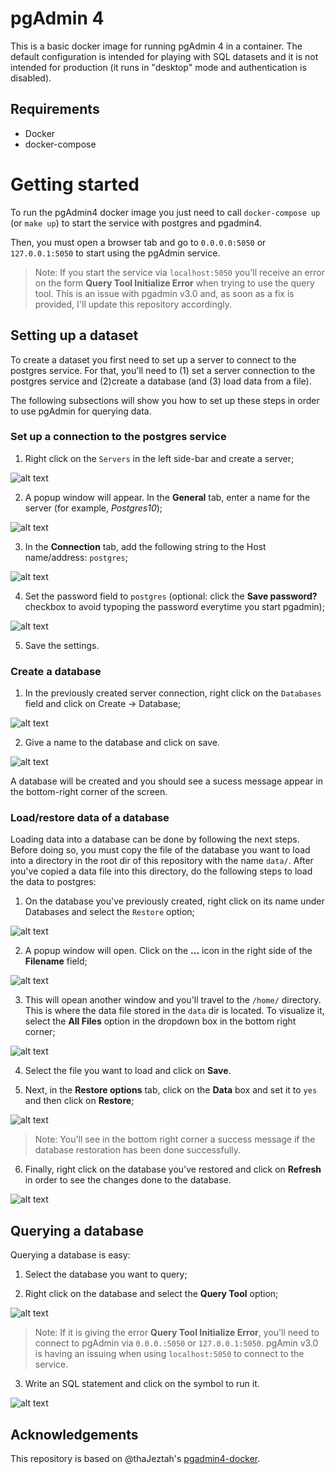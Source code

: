 # pgAdmin 4

This is a basic docker image for running pgAdmin 4 in a container. The default configuration is intended for playing with SQL datasets and it is not intended for production (it runs in "desktop" mode and authentication is disabled).

## Requirements

- Docker
- docker-compose

# Getting started

To run the pgAdmin4 docker image you just need to call `docker-compose up` (or `make up`) to start the service with postgres and pgadmin4.

Then, you must open a browser tab and go to `0.0.0.0:5050` or `127.0.0.1:5050` to start using the pgAdmin service.

> Note: If you start the service via `localhost:5050` you'll receive an error on the form **Query Tool Initialize Error** when trying to use the query tool. This is an issue with pgadmin v3.0 and, as soon as a fix is provided, I'll update this repository accordingly.

## Setting up a dataset

To create a dataset you first need to set up a server to connect to the postgres service. For that, you'll need to (1) set a server connection to the postgres service and (2)create a database (and (3) load data from a file).

The following subsections will show you how to set up these steps in order to use pgAdmin for querying data.

### Set up a connection to the postgres service

1. Right click on the `Servers` in the left side-bar and create a server;

![alt text](images/screenshot1.png "Set up a server")

2. A popup window will appear. In the **General** tab, enter a name for the server (for example, *Postgres10*);

![alt text](images/screenshot2.png "Give the server a name (e.g., Postgres10)")

3. In the **Connection** tab, add the following string to the Host name/address: `postgres`;

![alt text](images/screenshot3.png "Set the Host name/address to 'postgres'")

4. Set the password field to `postgres` (optional: click the **Save password?** checkbox to avoid typoping the password everytime you start pgadmin);

![alt text](images/screenshot4.png "Set the Host name/address to 'postgres'")

5. Save the settings.

### Create a database

1. In the previously created server connection, right click on the `Databases` field and click on Create -> Database;

![alt text](images/screenshot5.png "Creating a database")

2. Give a name to the database and click on save.

![alt text](images/screenshot6.png "Set a name for the database")

A database will be created and you should see a sucess message appear in the bottom-right corner of the screen.

### Load/restore data of a database

Loading data into a database can be done by following the next steps. Before doing so, you must copy the file of the database you want to load into a directory in the  root dir of this repository with the name `data/`. After you've copied a data file into this directory, do the following steps to load the data to postgres:

1. On the database you've previously created, right click on its name under Databases and select the `Restore` option;

![alt text](images/screenshot7.png "Restoring the data of a database")

2. A popup window will open. Click on the **...** icon in the right side of the **Filename** field;

![alt text](images/screenshot8.png "Open data files")

3. This will opean another window and you'll travel to the `/home/` directory. This is where the data file stored in the `data` dir is located. To visualize it, select the **All Files** option in the dropdown box in the bottom right corner;

![alt text](images/screenshot9.png "home dir with All Files selected")

4. Select the file you want to load and click on **Save**.

5. Next, in the **Restore options** tab, click on the **Data** box and set it to `yes` and then click on **Restore**;

![alt text](images/screenshot10.png "Set restore options")

> Note: You'll see in the bottom right corner a success message if the database restoration has been done successfully.

6. Finally, right click on the database you've restored and click on **Refresh** in order to see the changes done to the database.

![alt text](images/screenshot11.png "Update the database to see the changes")

## Querying a database

Querying a database is easy:

1. Select the database you want to query;

2. Right click on the database and select the **Query Tool** option;

![alt text](images/screenshot12.png "Query Tool")

> Note: If it is giving the error **Query Tool Initialize Error**, you'll need to connect to pgAdmin via `0.0.0.:5050` or `127.0.0.1:5050`. pgAmin v3.0 is having an issuing when using `localhost:5050` to connect to the service.

3. Write an SQL statement and click on the symbol to run it.

![alt text](images/screenshot13.png "Run an SQL statement")

## Acknowledgements

This repository is based on @thaJeztah's [pgadmin4-docker](https://github.com/thaJeztah/pgadmin4-docker).
